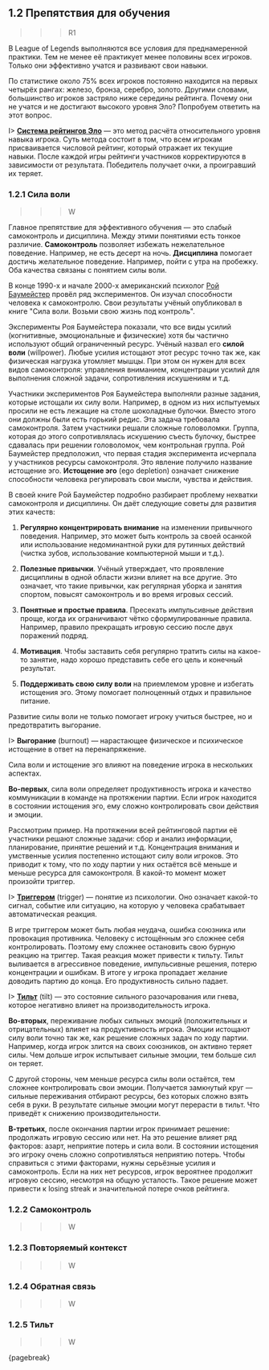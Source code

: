 ## 1.2 Препятствия для обучения

>>>R1

В League of Legends выполняются все условия для преднамеренной практики. Тем не менее её практикует менее половины всех игроков. Только они эффективно учатся и развивают свои навыки.

По статистике около 75% всех игроков постоянно находится на первых четырёх рангах: железо, бронза, серебро, золото. Другими словами, большинство игроков застряло ниже середины рейтинга. Почему они не учатся и не достигают высокого уровня Эло? Попробуем ответить на этот вопрос.

I> [**Система рейтингов Эло**](https://ru.wikipedia.org/wiki/Рейтинг_Эло) — это метод расчёта относительного уровня навыка игрока. Суть метода состоит в том, что всем игрокам присваивается числовой рейтинг, который отражает их текущие навыки. После каждой игры рейтинги участников корректируются в зависимости от результата. Победитель получает очки, а проигравший их теряет.

### 1.2.1 Сила воли

>>>W

Главное препятствие для эффективного обучения — это слабый самоконтроль и дисциплина. Между этими понятиями есть тонкое различие. **Самоконтроль** позволяет избежать нежелательное поведение. Например, не есть десерт на ночь. **Дисциплина** помогает достичь желательное поведение. Например, пойти с утра на пробежку. Оба качества связаны с понятием силы воли.

В конце 1990-х и начале 2000-х американский психолог [Рой Баумейстер](https://en.wikipedia.org/wiki/Roy_Baumeister) провёл ряд экспериментов. Он изучал способности человека к самоконтролю. Свои результаты учёный опубликовал в книге "Сила воли. Возьми свою жизнь под контроль".

Эксперименты Роя Баумейстера показали, что все виды усилий (когнитивные, эмоциональные и физические) хотя бы частично используют общий ограниченный ресурс. Учёный назвал его **силой воли** (willpower). Любые усилия истощают этот ресурс точно так же, как физическая нагрузка утомляет мышцы. При этом он нужен для всех видов самоконтроля: управления вниманием, концентрации усилий для выполнения сложной задачи, сопротивления искушениям и т.д.

Участники экспериментов Роя Баумейстера выполняли разные задания, которые истощали их силу воли. Например, в одном из них испытуемых просили не есть лежащие на столе шоколадные булочки. Вместо этого они должны были есть горький редис. Эта задача требовала самоконтроля. Затем участники решали сложные головоломки. Группа, которая до этого сопротивлялась искушению съесть булочку, быстрее сдавалась при решении головоломок, чем контрольная группа. Рой Баумейстер предположил, что первая стадия эксперимента исчерпала у участников ресурсы самоконтроля. Это явление получило название истощение эго. **Истощение эго** (ego depletion) означает снижение способности человека регулировать свои мысли, чувства и действия.

В своей книге Рой Баумейстер подробно разбирает проблему нехватки самоконтроля и дисциплины. Он даёт следующие советы для развития этих качеств:

1. **Регулярно концентрировать внимание** на изменении привычного поведения. Например, это может быть контроль за своей осанкой или использование недоминантной руки для рутинных действий (чистка зубов, использование компьютерной мыши и т.д.).

2. **Полезные привычки**. Учёный утверждает, что проявление дисциплины в одной области жизни влияет на все другие. Это означает, что такие привычки, как регулярная уборка и занятия спортом, повысят самоконтроль и во время игровых сессий.

3. **Понятные и простые правила**. Пресекать импульсивные действия проще, когда их ограничивают чётко сформулированные правила. Например, правило прекращать игровую сессию после двух поражений подряд.

4. **Мотивация**. Чтобы заставить себя регулярно тратить силы на какое-то занятие, надо хорошо представить себе его цель и конечный результат.

5. **Поддерживать свою силу воли** на приемлемом уровне и избегать истощения эго. Этому помогает полноценный отдых и правильное питание.

Развитие силы воли не только помогает игроку учиться быстрее, но и предотвратить выгорание.

I> **Выгорание** (burnout) — нарастающее физическое и психическое истощение в ответ на перенапряжение.

>>>

Сила воли и истощение эго влияют на поведение игрока в нескольких аспектах.

**Во-первых**, сила воли определяет продуктивность игрока и качество коммуникации в команде на протяжении партии. Если игрок находится в состоянии истощения эго, ему сложно контролировать свои действия и эмоции.

Рассмотрим пример. На протяжении всей рейтинговой партии её участники решают сложные задачи: сбор и анализ информации, планирование, принятие решений и т.д. Концентрация внимания и умственные усилия постепенно истощают силу воли игроков. Это приводит к тому, что по ходу партии у них остаётся всё меньше и меньше ресурса для самоконтроля. В какой-то момент может произойти триггер.

I> [**Триггером**](https://ru.wikipedia.org/wiki/Триггер_(психология)) (trigger) — понятие из психологии. Оно означает какой-то сигнал, событие или ситуацию, на которую у человека срабатывает автоматическая реакция.

В игре триггером может быть любая неудача, ошибка союзника или провокация противника. Человеку с истощённым эго сложнее себя контролировать. Поэтому ему сложнее остановить свою бурную реакцию на триггер. Такая реакция может привести к тильту. Тильт выливается в агрессивное поведение, импульсивные решения, потерю концентрации и ошибкам. В итоге у игрока пропадает желание доводить партию до конца. Его продуктивность сильно падает.

I> [**Тильт**](https://ru.wikipedia.org/wiki/Тильт_(покер)) (tilt) — это состояние сильного разочарования или гнева, которое негативно влияет на производительность игрока.

**Во-вторых**, переживание любых сильных эмоций (положительных и отрицательных) влияет на продуктивность игрока. Эмоции истощают силу воли точно так же, как решение сложных задач по ходу партии. Например, когда игрок злится на своих союзников, он активно теряет силы. Чем дольше игрок испытывает сильные эмоции, тем больше сил он теряет.

С другой стороны, чем меньше ресурса силы воли остаётся, тем сложнее контролировать свои эмоции. Получается замкнутый круг — сильные переживания отбирают ресурсы, без которых сложно взять себя в руки. В результате сильные эмоции могут перерасти в тильт. Что приведёт к снижению производительности.

**В-третьих**, после окончания партии игрок принимает решение: продолжать игровую сессию или нет. На это решение влияет ряд факторов: азарт, неприятие потерь и сила воли. В состоянии истощения эго игроку очень сложно сопротивляться неприятию потерь. Чтобы справиться с этими факторами, нужны серьёзные усилия и самоконтроль. Если на них нет ресурсов, игрок вероятнее продолжит игровую сессию, несмотря на общую усталость. Такое решение может привести к losing streak и значительной потере очков рейтинга.

### 1.2.2 Самоконтроль

>>>W

### 1.2.3 Повторяемый контекст

>>>W

### 1.2.4 Обратная связь

>>>W

### 1.2.5 Тильт

>>>W

{pagebreak}